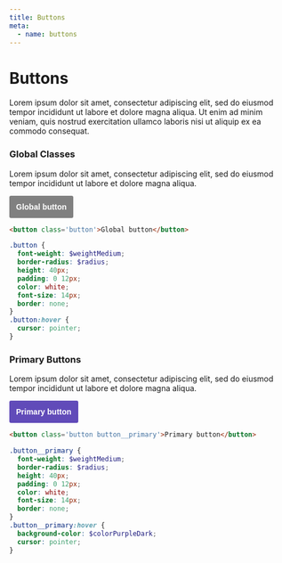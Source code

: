 ```yaml
---
title: Buttons
meta:
  - name: buttons
---
```


# Buttons
Lorem ipsum dolor sit amet, consectetur adipiscing elit, sed do eiusmod tempor incididunt ut labore et dolore magna aliqua. Ut enim ad minim veniam, quis nostrud exercitation ullamco laboris nisi ut aliquip ex ea commodo consequat.

### Global Classes
Lorem ipsum dolor sit amet, consectetur adipiscing elit, sed do eiusmod tempor incididunt ut labore et dolore magna aliqua.

<button class='button'>Global button</button>

```html
<button class='button'>Global button</button>
```
```scss
.button {
  font-weight: $weightMedium;
  border-radius: $radius;
  height: 40px;
  padding: 0 12px;
  color: white;
  font-size: 14px;
  border: none;
}
.button:hover {
  cursor: pointer;
}
```

### Primary Buttons
Lorem ipsum dolor sit amet, consectetur adipiscing elit, sed do eiusmod tempor incididunt ut labore et dolore magna aliqua.

<button class='button button__primary'>Primary button</button>

```html
<button class='button button__primary'>Primary button</button>
```
```scss
.button__primary {
  font-weight: $weightMedium;
  border-radius: $radius;
  height: 40px;
  padding: 0 12px;
  color: white;
  font-size: 14px;
  border: none;
}
.button__primary:hover {
  background-color: $colorPurpleDark;
  cursor: pointer;
}
```



<style>
.button {
  background-color: gray;
  height: 40px;
  padding: 0 12px;
  border-radius: 3px;
  color: white;
  font-size: 14px;
  font-weight: 600;
  border: none;
}
.button:hover {
  cursor: pointer;
}

.button__primary {
  background-color: #614BB9;
}

.button__primary:hover {
  background-color: #422E8F;
}


</style>

